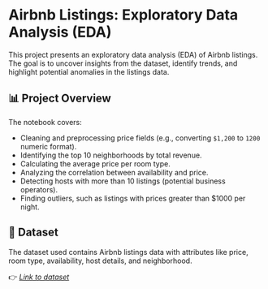 # Airbnb Listings: Exploratory Data Analysis (EDA)

This project presents an exploratory data analysis (EDA) of Airbnb listings. The goal is to uncover insights from the dataset, identify trends, and highlight potential anomalies in the listings data.

## 📊 Project Overview

The notebook covers:

- Cleaning and preprocessing price fields (e.g., converting `$1,200` to `1200` numeric format).
- Identifying the top 10 neighborhoods by total revenue.
- Calculating the average price per room type.
- Analyzing the correlation between availability and price.
- Detecting hosts with more than 10 listings (potential business operators).
- Finding outliers, such as listings with prices greater than $1000 per night.

## 📂 Dataset  
The dataset used contains Airbnb listings data with attributes like price, room type, availability, host details, and neighborhood.  

👉 [*Link to dataset*  
](https://www.kaggle.com/datasets/dgomonov/new-york-city-airbnb-open-data)
